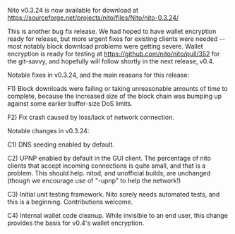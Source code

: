 Nito v0.3.24 is now available for download at
https://sourceforge.net/projects/nito/files/Nito/nito-0.3.24/

This is another bug fix release.  We had hoped to have wallet encryption ready for release, but more urgent fixes for existing clients were needed -- most notably block download problems were getting severe.  Wallet encryption is ready for testing at https://github.com/nito/nito/pull/352 for the git-savvy, and hopefully will follow shortly in the next release, v0.4.

Notable fixes in v0.3.24, and the main reasons for this release:

F1) Block downloads were failing or taking unreasonable amounts of time to complete, because the increased size of the block chain was bumping up against some earlier buffer-size DoS limits.

F2) Fix crash caused by loss/lack of network connection.

Notable changes in v0.3.24:

C1) DNS seeding enabled by default.

C2) UPNP enabled by default in the GUI client.  The percentage of nito clients that accept incoming connections is quite small, and that is a problem.  This should help.  nitod, and unofficial builds, are unchanged (though we encourage use of "-upnp" to help the network!)

C3) Initial unit testing framework.  Nito sorely needs automated tests, and this is a beginning.  Contributions welcome.

C4) Internal wallet code cleanup.  While invisible to an end user, this change provides the basis for v0.4's wallet encryption.
